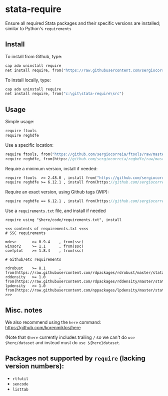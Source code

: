 # stata-require

Ensure all required Stata packages and their specific versions are installed; similar to Python's `requirements`


## Install


To install from Github, type:

```stata
cap ado uninstall require
net install require, from("https://raw.githubusercontent.com/sergiocorreia/stata-require/master/src/")
```

To install locally, type:

```stata
cap ado uninstall require
net install require, from("c:\git\stata-require\src")
```


## Usage

Simple usage:

```stata
require ftools
require reghdfe
```

Use a specific location:

```stata
require ftools, from("https://github.com/sergiocorreia/ftools/raw/master/src/")
require reghdfe, from(https://github.com/sergiocorreia/reghdfe/raw/master/src/)
```

Require a minimum version, install if needed:

```stata
require ftools  >= 2.48.0 , install from("https://github.com/sergiocorreia/ftools/raw/master/src/")
require reghdfe >= 6.12.1 , install from(https://github.com/sergiocorreia/reghdfe/raw/master/src/)
```

Require an exact version, using Github tags (WIP):

```stata
require reghdfe == 6.12.1 , install from(https://github.com/sergiocorreia/reghdfe/releases)
```

Use a `requirements.txt` file, and install if needed

```
require using "$here/code/requirements.txt", install
```

```
<<< contents of requirements.txt <<<<
# SSC requirements

mdesc		>= 0.9.4	, from(ssc)
winsor2		>= 1.1		, from(ssc)
coefplot	>= 1.8.4	, from(ssc)

# Github/etc requirements

rdrobust	>= 8.1		, from(https://raw.githubusercontent.com/rdpackages/rdrobust/master/stata)
rddensity	>= 1.0		, from(https://raw.githubusercontent.com/rdpackages/rddensity/master/stata)
lpdensity	>= 1.0		, from(https://raw.githubusercontent.com/nppackages/lpdensity/master/stata)
>>>
```

## Misc. notes

We also recommend using the `here` command: https://github.com/korenmiklos/here

(Note that `$here` currently includes trailing `/` so we can't do `use $here/dataset` and instead must do `use ${here}dataset`.


## Packages not supported by `require` (lacking version numbers):

- `rtfutil`
- `sencode`
- `listtab`


